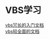 # VBS学习
[vbs冗长的入门文档](https://www.cnblogs.com/BeyondTechnology/archive/2011/01/10/1932440.html)<br>
[vbs较全面的文档](https://www.jb51.net/list/list_114_1.htm)<br>